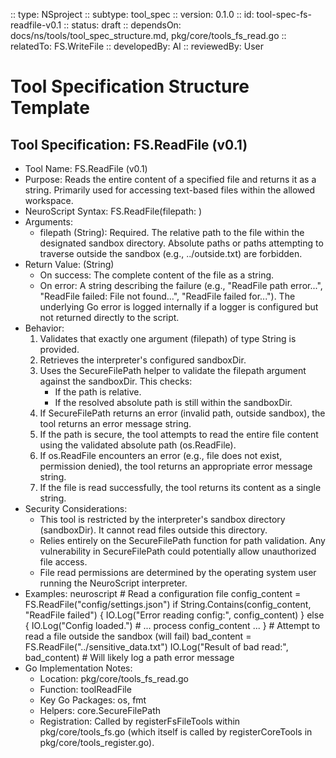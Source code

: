 :: type: NSproject
:: subtype: tool_spec
:: version: 0.1.0
:: id: tool-spec-fs-readfile-v0.1
:: status: draft
:: dependsOn: docs/ns/tools/tool_spec_structure.md, pkg/core/tools_fs_read.go
:: relatedTo: FS.WriteFile
:: developedBy: AI
:: reviewedBy: User

# Tool Specification Structure Template

## Tool Specification: FS.ReadFile (v0.1)

* Tool Name: FS.ReadFile (v0.1)
* Purpose: Reads the entire content of a specified file and returns it as a string. Primarily used for accessing text-based files within the allowed workspace.
* NeuroScript Syntax: FS.ReadFile(filepath: <String>)
* Arguments:
    * filepath (String): Required. The relative path to the file within the designated sandbox directory. Absolute paths or paths attempting to traverse outside the sandbox (e.g., ../outside.txt) are forbidden.
* Return Value: (String)
    * On success: The complete content of the file as a string.
    * On error: A string describing the failure (e.g., "ReadFile path error...", "ReadFile failed: File not found...", "ReadFile failed for..."). The underlying Go error is logged internally if a logger is configured but not returned directly to the script.
* Behavior:
    1.  Validates that exactly one argument (filepath) of type String is provided.
    2.  Retrieves the interpreter's configured sandboxDir.
    3.  Uses the SecureFilePath helper to validate the filepath argument against the sandboxDir. This checks:
        * If the path is relative.
        * If the resolved absolute path is still within the sandboxDir.
    4.  If SecureFilePath returns an error (invalid path, outside sandbox), the tool returns an error message string.
    5.  If the path is secure, the tool attempts to read the entire file content using the validated absolute path (os.ReadFile).
    6.  If os.ReadFile encounters an error (e.g., file does not exist, permission denied), the tool returns an appropriate error message string.
    7.  If the file is read successfully, the tool returns its content as a single string.
* Security Considerations:
    * This tool is restricted by the interpreter's sandbox directory (sandboxDir). It cannot read files outside this directory.
    * Relies entirely on the SecureFilePath function for path validation. Any vulnerability in SecureFilePath could potentially allow unauthorized file access.
    * File read permissions are determined by the operating system user running the NeuroScript interpreter.
* Examples:
    neuroscript  # Read a configuration file  config_content = FS.ReadFile("config/settings.json")  if String.Contains(config_content, "ReadFile failed") {  IO.Log("Error reading config:", config_content)  } else {  IO.Log("Config loaded.")  # ... process config_content ...  }   # Attempt to read a file outside the sandbox (will fail)  bad_content = FS.ReadFile("../sensitive_data.txt")  IO.Log("Result of bad read:", bad_content) # Will likely log a path error message 
* Go Implementation Notes:
    * Location: pkg/core/tools_fs_read.go
    * Function: toolReadFile
    * Key Go Packages: os, fmt
    * Helpers: core.SecureFilePath
    * Registration: Called by registerFsFileTools within pkg/core/tools_fs.go (which itself is called by registerCoreTools in pkg/core/tools_register.go).